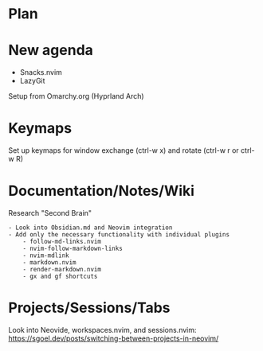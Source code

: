Plan
====

# New agenda

- Snacks.nvim
- LazyGit

Setup from Omarchy.org (Hyprland Arch)

# Keymaps

Set up keymaps for window exchange (ctrl-w x) and rotate (ctrl-w r or ctrl-w R)

# Documentation/Notes/Wiki

Research "Second Brain"

    - Look into Obsidian.md and Neovim integration
    - Add only the necessary functionality with individual plugins
        - follow-md-links.nvim
        - nvim-follow-markdown-links
        - nvim-mdlink
        - markdown.nvim
        - render-markdown.nvim
        - gx and gf shortcuts

# Projects/Sessions/Tabs

Look into Neovide, workspaces.nvim, and sessions.nvim:
https://sgoel.dev/posts/switching-between-projects-in-neovim/
